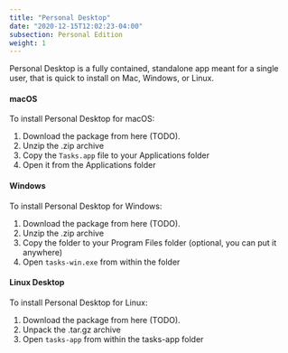 ```yaml
---
title: "Personal Desktop"
date: "2020-12-15T12:02:23-04:00"
subsection: Personal Edition
weight: 1
---
```


Personal Desktop is a fully contained, standalone app meant for a single user, that is quick to install on Mac, Windows, or Linux.

#### macOS

To install Personal Desktop for macOS:
1. Download the package from here (TODO).
2. Unzip the .zip archive
3. Copy the `Tasks.app` file to your Applications folder
4. Open it from the Applications folder

#### Windows

To install Personal Desktop for Windows:
1. Download the package from here (TODO).
2. Unzip the .zip archive
3. Copy the folder to your Program Files folder (optional, you can put it anywhere)
4. Open `tasks-win.exe` from within the folder

#### Linux Desktop

To install Personal Desktop for Linux:
1. Download the package from here (TODO).
2. Unpack the .tar.gz archive
4. Open `tasks-app` from within the tasks-app folder
